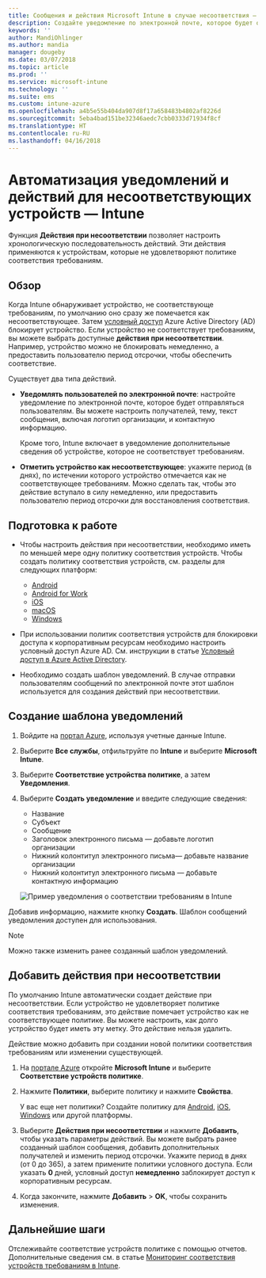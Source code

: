 ```yaml
---
title: Сообщения и действия Microsoft Intune в случае несоответствия — Azure | Документы Майкрософт
description: Создайте уведомление по электронной почте, которое будет отправляться несоответствующему устройству. Добавьте действия, которые будут выполняться, когда устройство будет помечено как не соответствующее, например укажите период отсрочки для восстановления соответствия или создайте расписание для блокировки доступа до восстановления соответствия. Настройте эти параметры с помощью Microsoft Intune в Azure.
keywords: ''
author: MandiOhlinger
ms.author: mandia
manager: dougeby
ms.date: 03/07/2018
ms.topic: article
ms.prod: ''
ms.service: microsoft-intune
ms.technology: ''
ms.suite: ems
ms.custom: intune-azure
ms.openlocfilehash: a4b5e55b404da907d8f17a658483b4802af8226d
ms.sourcegitcommit: 5eba4bad151be32346aedc7cbb0333d71934f8cf
ms.translationtype: HT
ms.contentlocale: ru-RU
ms.lasthandoff: 04/16/2018
---
```

# <a name="automate-email-and-add-actions-for-noncompliant-devices---intune"></a>Автоматизация уведомлений и действий для несоответствующих устройств — Intune

Функция **Действия при несоответствии** позволяет настроить хронологическую последовательность действий. Эти действия применяются к устройствам, которые не удовлетворяют политике соответствия требованиям. 

## <a name="overview"></a>Обзор
Когда Intune обнаруживает устройство, не соответствующе требованиям, по умолчанию оно сразу же помечается как несоответствующее. Затем [условный доступ](https://docs.microsoft.com/azure/active-directory/active-directory-conditional-access-azure-portal) Azure Active Directory (AD) блокирует устройство. Если устройство не соответствует требованиям, вы можете выбрать доступные **действия при несоответствии**. Например, устройство можно не блокировать немедленно, а предоставить пользователю период отсрочки, чтобы обеспечить соответствие.

Существует два типа действий.

- **Уведомлять пользователей по электронной почте**: настройте уведомление по электронной почте, которое будет отправляться пользователям. Вы можете настроить получателей, тему, текст сообщения, включая логотип организации, и контактную информацию.

    Кроме того, Intune включает в уведомление дополнительные сведения об устройстве, которое не соответствует требованиям.

- **Отметить устройство как несоответствующее**: укажите период (в днях), по истечении которого устройство отмечается как не соответствующее требованиям. Можно сделать так, чтобы это действие вступало в силу немедленно, или предоставить пользователю период отсрочки для восстановления соответствия.

## <a name="before-you-begin"></a>Подготовка к работе

- Чтобы настроить действия при несоответствии, необходимо иметь по меньшей мере одну политику соответствия устройств. Чтобы создать политику соответствия устройств, см. разделы для следующих платформ:

  - [Android](compliance-policy-create-android.md)
  - [Android for Work](compliance-policy-create-android-for-work.md)
  - [iOS](compliance-policy-create-ios.md)
  - [macOS](compliance-policy-create-mac-os.md)
  - [Windows](compliance-policy-create-windows.md)

- При использовании политик соответствия устройств для блокировки доступа к корпоративным ресурсам необходимо настроить условный доступ Azure AD. См. инструкции в статье [Условный доступ в Azure Active Directory](https://docs.microsoft.com/azure/active-directory/active-directory-conditional-access-azure-portal).

- Необходимо создать шаблон уведомлений. В случае отправки пользователям сообщений по электронной почте этот шаблон используется для создания действий при несоответствии.

## <a name="create-a-notification-message-template"></a>Создание шаблона уведомлений

1. Войдите на [портал Azure](https://portal.azure.com), используя учетные данные Intune. 
2. Выберите **Все службы**, отфильтруйте по **Intune** и выберите **Microsoft Intune**.
3. Выберите **Соответствие устройства политике**, а затем **Уведомления**. 
4. Выберите **Создать уведомление** и введите следующие сведения:

   - Название
   - Субъект
   - Сообщение
   - Заголовок электронного письма — добавьте логотип организации
   - Нижний колонтитул электронного письма— добавьте название организации
   - Нижний колонтитул электронного письма — добавьте контактную информацию

   ![Пример уведомления о соответствии требованиям в Intune](./media/actionsfornoncompliance-1.PNG)

Добавив информацию, нажмите кнопку **Создать**. Шаблон сообщений уведомления доступен для использования.

> [!NOTE]
> Можно также изменить ранее созданный шаблон уведомлений.

## <a name="add-actions-for-noncompliance"></a>Добавить действия при несоответствии

По умолчанию Intune автоматически создает действие при несоответствии. Если устройство не удовлетворяет политике соответствия требованиям, это действие помечает устройство как не соответствующее политике. Вы можете настроить, как долго устройство будет иметь эту метку. Это действие нельзя удалить.

Действие можно добавить при создании новой политики соответствия требованиям или изменении существующей. 

1. На [портале Azure](https://portal.azure.com) откройте **Microsoft Intune** и выберите **Соответствие устройств политике**.
2. Нажмите **Политики**, выберите политику и нажмите **Свойства**. 

   У вас еще нет политики? Создайте политику для [Android](compliance-policy-create-android.md), [iOS](compliance-policy-create-ios.md), [Windows](compliance-policy-create-windows.md) или другой платформы.

3. Выберите **Действия при несоответствии** и нажмите **Добавить**, чтобы указать параметры действий. Вы можете выбрать ранее созданный шаблон сообщения, добавить дополнительных получателей и изменить период отсрочки. Укажите период в днях (от 0 до 365), а затем примените политики условного доступа. Если указать **0** дней, условный доступ **немедленно** заблокирует доступ к корпоративным ресурсам.

4. Когда закончите, нажмите **Добавить** > **OK**, чтобы сохранить изменения.

## <a name="next-steps"></a>Дальнейшие шаги
Отслеживайте соответствие устройств политике с помощью отчетов. Дополнительные сведения см. в статье [Мониторинг соответствия устройств требованиям в Intune](device-compliance-monitor.md).
